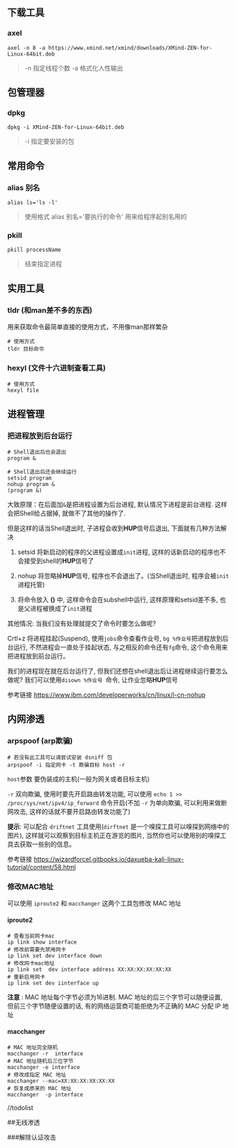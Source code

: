 ## 下载工具
### axel
```shell
axel -n 8 -a https://www.xmind.net/xmind/downloads/XMind-ZEN-for-Linux-64bit.deb
```
> -n 指定线程个数 -a 格式化人性输出

## 包管理器
### dpkg 
```shell
dpkg -i XMind-ZEN-for-Linux-64bit.deb
```
> -i 指定要安装的包


## 常用命令 
### alias 别名
```shell
alias ls='ls -l'
```
> 使用格式 alias 别名='要执行的命令'
> 用来给程序起别名用的
### pkill
```shell
pkill processName
```
> 结束指定进程



## 实用工具
### tldr (和man差不多的东西)
用来获取命令最简单直接的使用方式，不用像man那样繁杂
```shell
# 使用方式
tldr 目标命令
```



### hexyl (文件十六进制查看工具)

```shell
# 使用方式
hexyl file
```



## 进程管理

### 把进程放到后台运行

```shell
# Shell退出后也会退出
program &

# Shell退出后还会继续运行
setsid program
nohup program &
(program &)
```
大致原理：在后面加`&`是把进程设置为后台进程, 默认情况下进程是前台进程. 这样会把Shell给占据掉, 就做不了其他的操作了. 

但是这样的话当Shell退出时, 子进程会收到**HUP**信号后退出, 下面就有几种方法解决

1. setsid 将新启动的程序的父进程设置成`init`进程, 这样的话新启动的程序也不会接受到shell的**HUP**信号了

2. nohup 将忽略掉**HUP**信号, 程序也不会退出了。(当Shell退出时, 程序会被`init`进程托管)
3. 将命令放入 **()** 中, 这样命令会在subshell中运行, 这样原理和setsid差不多, 也是父进程被换成了`init`进程



其他情况: 当我们没有处理就提交了命令时要怎么做呢?

Crtl+z 将进程挂起(Suspend), 使用`jobs`命令查看作业号, `bg %作业号`把进程放到后台运行, 不然进程会一直处于挂起状态, 与之相反的命令还有`fg`命令, 这个命令用来把进程放到前台运行。

我们的进程现在就在后台运行了, 但我们还想在shell退出后让进程继续运行要怎么做呢? 我们可以使用`disown %作业号 `命令, 让作业忽略**HUP**信号

参考链接 https://www.ibm.com/developerworks/cn/linux/l-cn-nohup



## 内网渗透

### arpspoof (arp欺骗)

```shell
# 若没有此工具可以请尝试安装 dsniff 包
arpspoof -i 指定网卡 -t 欺骗目标 host -r
```

`host`参数 要伪装成的主机(一般为网关或者目标主机)

`-r` 双向欺骗, 使用时要先开启路由转发功能, 可以使用 `echo 1 >> /proc/sys/net/ipv4/ip_forward` 命令开启(不加 `-r` 为单向欺骗, 可以利用来做断网攻击, 这样的话就不要开启路由转发功能了)

**提示**: 可以配合 `driftnet` 工具使用(`dirftnet` 是一个嗅探工具可以嗅探到网络中的图片), 这样就可以观察到目标主机正在游览的图片, 当然你也可以使用别的嗅探工具去获取一些别的信息。

参考链接 https://wizardforcel.gitbooks.io/daxueba-kali-linux-tutorial/content/58.html

### 修改MAC地址

可以使用 `iproute2` 和 `macchanger` 这两个工具包修改 MAC 地址
#### iproute2

```shell
# 查看当前网卡mac
ip link show interface
# 修改前需要先禁用网卡
ip link set dev interface down
# 修改网卡mac地址
ip link set  dev interface address XX:XX:XX:XX:XX:XX
# 重新启用网卡
ip link set dev iinterface up
```
**注意** : MAC 地址每个字节必须为16进制. MAC 地址的后三个字节可以随便设置, 但前三个字节随便设置的话, 有的网络运营商可能拒绝为不正确的 MAC 分配 IP 地址

#### macchanger
```shell
# MAC 地址完全随机
macchanger -r  interface
# MAC 地址随机后三位字节
macchanger -e interface
# 修改成指定 MAC 地址
macchanger --mac=XX:XX:XX:XX:XX:XX
# 恢复成原来的 MAC 地址
macchanger  -p interface
```

//todolist

##无线渗透

###解除认证攻击

```

```



